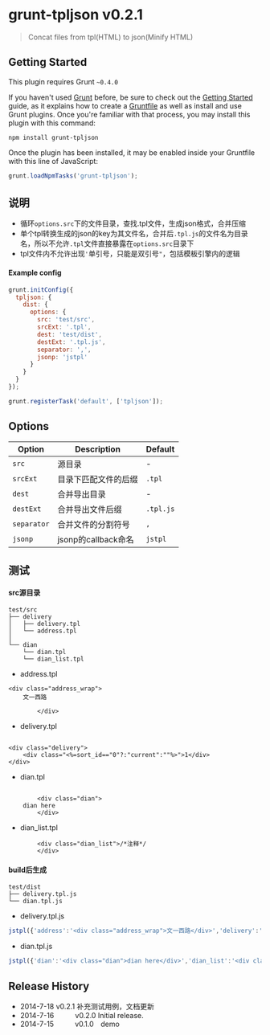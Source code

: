 # grunt-tpljson v0.2.1

> Concat files from tpl(HTML) to json(Minify HTML)



## Getting Started
This plugin requires Grunt `~0.4.0`

If you haven't used [Grunt](http://gruntjs.com/) before, be sure to check out the [Getting Started](http://gruntjs.com/getting-started) guide, as it explains how to create a [Gruntfile](http://gruntjs.com/sample-gruntfile) as well as install and use Grunt plugins. Once you're familiar with that process, you may install this plugin with this command:

```shell
npm install grunt-tpljson
```

Once the plugin has been installed, it may be enabled inside your Gruntfile with this line of JavaScript:

```js
grunt.loadNpmTasks('grunt-tpljson');
```


## 说明
* 循环`options.src`下的文件目录，查找.tpl文件，生成json格式，合并压缩
* 单个tpl转换生成的json的key为其文件名，合并后`.tpl.js`的文件名为目录名，所以不允许`.tpl`文件直接暴露在`options.src`目录下
* tpl文件内不允许出现`'`单引号，只能是双引号`"`，包括模板引擎内的逻辑

#### Example config

```javascript
grunt.initConfig({
  tpljson: {
    dist: {
      options: {
        src: 'test/src',
        srcExt: '.tpl',
        dest: 'test/dist',
        destExt: '.tpl.js',
        separator: ',',
        jsonp: 'jstpl'
      }
    }
  }
});

grunt.registerTask('default', ['tpljson']);
```

## Options

| Option                         | Description     | Default |
|--------------------------------|-----------------|---------|
| `src` | 源目录 | - |
| `srcExt` | 目录下匹配文件的后缀 | `.tpl` |
| `dest` | 合并导出目录 | - |
| `destExt` | 合并导出文件后缀 | `.tpl.js` |
| `separator` | 合并文件的分割符号 | `,` |
| `jsonp` | jsonp的callback命名 | `jstpl` |


## 测试

#### src源目录

```
test/src
├── delivery
│   ├── delivery.tpl
│   └── address.tpl
│   
└── dian
    └── dian.tpl
    └── dian_list.tpl
```

* address.tpl

```
<div class="address_wrap">
    文一西路

        </div>
```

* delivery.tpl

```

<div class="delivery">
    <div class="<%=sort_id=="0"?:"current":""%>">1</div>
</div>

```

* dian.tpl

```

        <div class="dian">
    dian here
        </div>

```

* dian_list.tpl

```
        <div class="dian_list">/*注释*/
        </div>

```



#### build后生成

```
test/dist
├── delivery.tpl.js
└── dian.tpl.js
```

* delivery.tpl.js

```javascript
jstpl({'address':'<div class="address_wrap">文一西路</div>','delivery':'<div class="delivery"><div class="<%=sort_id=="0"?:"current":""%>">1</div></div>'})
```

* dian.tpl.js

```javascript
jstpl({'dian':'<div class="dian">dian here</div>','dian_list':'<div class="dian_list">/*注释*/</div>'})
```


## Release History

 * 2014-7-18   v0.2.1 补充测试用例，文档更新
 * 2014-7-16   v0.2.0 Initial release.
 * 2014-7-15   v0.1.0 demo
